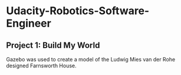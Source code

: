 # Udacity-Robotics-Software-Engineer

## Project 1: Build My World  
Gazebo was used to create a model of the Ludwig Mies van der Rohe designed Farnsworth House.
